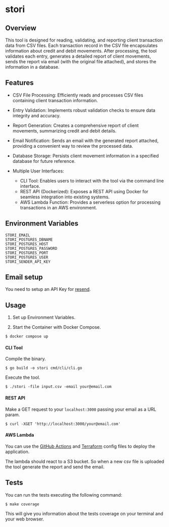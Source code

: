 # stori

## Overview

This tool is designed for reading, validating, and reporting client transaction data from CSV files. Each transaction record in the CSV file encapsulates information about credit and debit movements. After processing, the tool validates each entry, generates a detailed report of client movements, sends the report via email (with the original file attached), and stores the information in a database.

## Features

* CSV File Processing: Efficiently reads and processes CSV files containing client transaction information.

* Entry Validation: Implements robust validation checks to ensure data integrity and accuracy.

* Report Generation: Creates a comprehensive report of client movements, summarizing credit and debit details.

* Email Notification: Sends an email with the generated report attached, providing a convenient way to review the processed data.

* Database Storage: Persists client movement information in a specified database for future reference.

* Multiple User Interfaces:
    * CLI Tool: Enables users to interact with the tool via the command line interface.
    * REST API (Dockerized): Exposes a REST API using Docker for seamless integration into existing systems.
    * AWS Lambda Function: Provides a serverless option for processing transactions in an AWS environment.


## Environment Variables

```
STORI_EMAIL
STORI_POSTGRES_DBNAME
STORI_POSTGRES_HOST
STORI_POSTGRES_PASSWORD
STORI_POSTGRES_PORT
STORI_POSTGRES_USER
STORI_SENDER_API_KEY
```

## Email setup

You need to setup an API Key for [resend](https://resend.com/).

## Usage

1. Set up Environment Variables.

2. Start the Container with Docker Compose.

```shell
$ docker compose up
```

#### CLI Tool

Compile the binary.

```shell
$ go build -o stori cmd/cli/cli.go
```
Execute the tool.

```shell
$ ./stori -file input.csv -email your@email.com
```

#### REST API

Make a GET request to your `localhost:3000` passing your email as a URL param.

```shell
$ curl -XGET 'http://localhost:3000/your@email.com'
```

#### AWS Lambda

You can use the [GitHub Actions](https://docs.github.com/en/actions) and [Terraform](https://www.terraform.io/) config files to deploy the application.

The lambda should react to a S3 bucket. So when a new csv file is uploaded the tool generate the report and send the email.

## Tests

You can run the tests executing the following command:

```shell
$ make coverage
```

This will give you information about the tests coverage on your terminal and your web browser.
